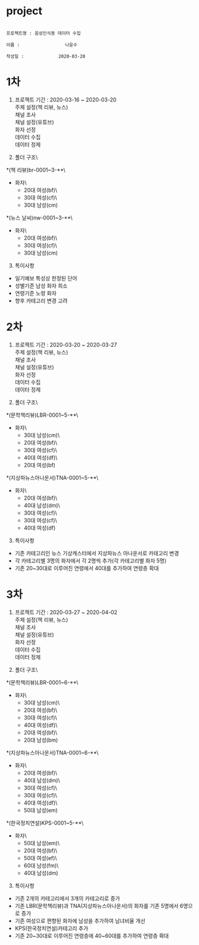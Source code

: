 # project

                                                                                 프로젝트명 : 음성인식용 데이터 수집
                                                                                       이름 :                 나윤수
                                                                                     작성일 :             2020-03-20
                                                                                                                                
1차
==========================================
1. 프로젝트 기간 : 2020-03-16 ~ 2020-03-20\
주제 설정(책 리뷰, 뉴스)\
채널 조사\
채널 설정(유튜브)\
화자 선정\
데이터 수집\
데이터 정제

2. 폴더 구조\

*(책 리뷰)br-0001~3-**\
  - 화자\
    + 20대 여성(bf)\
    + 30대 여성(cf)\
    + 30대 남성(cm)
           
*(뉴스 날씨)nw-0001~3-**\
  - 화자\
    + 20대 여성(bf)\
    + 30대 여성(cf)\
    + 30대 남성(cm)

3. 특이사항
 * 일기예보 특성상 한정된 단어
 * 성별기준 남성 화자 희소
 * 연령기준 노령 화자
 * 향후 카테고리 변경 고려
 
2차
==========================================
1. 프로젝트 기간 : 2020-03-20 ~ 2020-03-27\
주제 설정(책 리뷰, 뉴스)\
채널 조사\
채널 설정(유튜브)\
화자 선정\
데이터 수집\
데이터 정제

2. 폴더 구조\

*(문학책리뷰)LBR-0001~5-**\
  - 화자\
    + 30대 남성(cm)\
    + 20대 여성(bf)\
    + 30대 여성(cf)\
    + 40대 여성(df)\
    + 20대 여성(bf)
           
*(지상파뉴스아나운서)TNA-0001~5-**\
  - 화자\
    + 20대 여성(bf)\
    + 40대 남성(dm)\
    + 30대 여성(cf)\
    + 30대 여성(cf)\
    + 40대 여성(df)

3. 특이사항
 * 기존 카테고리인 뉴스 기상캐스터에서 지상파뉴스 아나운서로 카테고리 변경
 * 각 카테고리별 3명의 화자에서 각 2명씩 추가(각 카테고리별 화자 5명)
 * 기존 20~30대로 이루어진 연령에서 40대를 추가하여 연령층 확대
 
3차
==========================================
1. 프로젝트 기간 : 2020-03-27 ~ 2020-04-02\
주제 설정(책 리뷰, 뉴스)\
채널 조사\
채널 설정(유튜브)\
화자 선정\
데이터 수집\
데이터 정제

2. 폴더 구조\

*(문학책리뷰)LBR-0001~6-**\
  - 화자\
    + 30대 남성(cm)\
    + 20대 여성(bf)\
    + 30대 여성(cf)\
    + 40대 여성(df)\
    + 20대 여성(bf)\
    + 20대 남성(bm)
           
*(지상파뉴스아나운서)TNA-0001~6-**\
  - 화자\
    + 20대 여성(bf)\
    + 40대 남성(dm)\
    + 30대 여성(cf)\
    + 30대 여성(cf)\
    + 40대 여성(df)\
    + 50대 남성(em)

*(한국정치연설)KPS-0001~5-**\
  - 화자\
    + 50대 남성(em)\
    + 20대 여성(bf)\
    + 50대 여성(ef)\
    + 60대 남성(fm)\
    + 40대 남성(dm)

3. 특이사항
 * 기존 2개의 카테고리에서 3개의 카테고리로 증가
 * 기존 LBR(문학책리뷰)과 TNA(지상파뉴스아나운서)의 화자를 기존 5명에서 6명으로 증가
 * 기존 여성으로 편향된 화자에 남성을 추가하여 남녀비율 개선
 * KPS(한국정치연설)카테고리 추가
 * 기존 20~30대로 이루어진 연령층에 40~60대를 추가하여 연령층 확대

